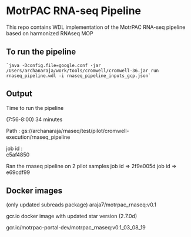 MotrPAC RNA-seq Pipeline
=================================================
This repo contains WDL implementation of the MotrPAC RNA-seq pipeline based on harmonized RNAseq MOP

To run the pipeline
--------------------------------------------------
    `java -Dconfig.file=google.conf -jar /Users/archanaraja/work/tools/cromwell/cromwell-36.jar run rnaseq_pipeline.wdl -i rnaseq_pipeline_inputs_gcp.json`

Output
---------------------------------------------------
Time to run the pipeline

(7:56-8:00) 34 minutes

Path : gs://archanaraja/rnaseq/test/pilot/cromwell-execution/rnaseq_pipeline

job id :  
c5af4850

Ran the rnaseq pipeline on 2 pilot samples
job id => 2f9e005d
job id => e69cdf99

Docker images
------------------------------------------------------
(only updated subreads package)
araja7/motrpac_rnaseq:v0.1

gcr.io docker image with updated star version (2.7.0d)

gcr.io/motrpac-portal-dev/motrpac_rnaseq:v0.1_03_08_19

